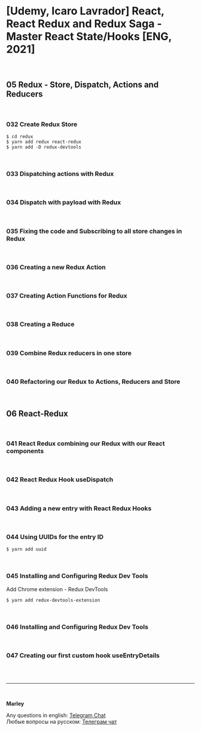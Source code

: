 # [Udemy, Icaro Lavrador] React, React Redux and Redux Saga - Master React State/Hooks [ENG, 2021]

<br/>

## 05 Redux - Store, Dispatch, Actions and Reducers

<br/>

### 032 Create Redux Store

    $ cd redux
    $ yarn add redux react-redux
    $ yarn add -D redux-devtools

<br/>

### 033 Dispatching actions with Redux

<br/>

### 034 Dispatch with payload with Redux

<br/>

### 035 Fixing the code and Subscribing to all store changes in Redux

<br/>

### 036 Creating a new Redux Action

<br/>

### 037 Creating Action Functions for Redux

<br/>

### 038 Creating a Reduce

<br/>

### 039 Combine Redux reducers in one store

<br/>

### 040 Refactoring our Redux to Actions, Reducers and Store

<br/>

## 06 React-Redux

<br/>

### 041 React Redux combining our Redux with our React components

<br/>

### 042 React Redux Hook useDispatch

<br/>

### 043 Adding a new entry with React Redux Hooks

<br/>

### 044 Using UUIDs for the entry ID

    $ yarn add uuid

<br/>

### 045 Installing and Configuring Redux Dev Tools

Add Chrome extension - Redux DevTools

    $ yarn add redux-devtools-extension


<br/>

### 046 Installing and Configuring Redux Dev Tools

<br/>

### 047 Creating our first custom hook useEntryDetails

<br/><br/>

---

<br/>

**Marley**

Any questions in english: <a href="https://jsdev.org/chat/">Telegram Chat</a>  
Любые вопросы на русском: <a href="https://jsdev.ru/chat/">Телеграм чат</a>
